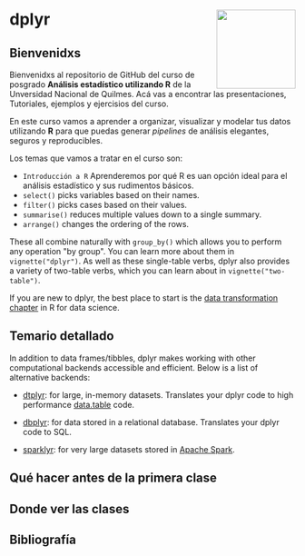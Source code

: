 
<!-- README.md is generated from README.Rmd. Please edit that file -->
# dplyr <a href='https://github.com/spiousas/Inferencia_con_R_UNQ2021'><img src='https://ddhh.unq.edu.ar/wp-content/uploads/2017/04/Logo-UNQ-RGB.png' align="right" height="139" /></a>

## Bienvenidxs

Bienvenidxs al repositorio de GitHub del curso de posgrado **Análisis estadístico utilizando R** de la Unversidad Nacional de Quilmes. Acá vas a encontrar las presentaciones, Tutoriales, ejemplos y ejercisios del curso.

En este curso vamos a aprender a organizar, visualizar y modelar tus datos utilizando **R** para que puedas generar *pipelines* de análisis elegantes, seguros y reproducibles.

Los temas que vamos a tratar en el curso son:

-   `Introducción a R` Aprenderemos por qué R es uan opción ideal para el análisis estadístico y sus rudimentos básicos.
-   `select()` picks variables based on their names.
-   `filter()` picks cases based on their values.
-   `summarise()` reduces multiple values down to a single summary.
-   `arrange()` changes the ordering of the rows.

These all combine naturally with `group_by()` which allows you to perform any operation "by group". You can learn more about them in `vignette("dplyr")`. As well as these single-table verbs, dplyr also provides a variety of two-table verbs, which you can learn about in `vignette("two-table")`.

If you are new to dplyr, the best place to start is the [data transformation chapter](https://r4ds.had.co.nz/transform.html) in R for data science.

## Temario detallado

In addition to data frames/tibbles, dplyr makes working with other computational backends accessible and efficient. Below is a list of alternative backends:

-   [dtplyr](https://dtplyr.tidyverse.org/): for large, in-memory datasets. Translates your dplyr code to high performance [data.table](https://rdatatable.gitlab.io/data.table/) code.

-   [dbplyr](https://dbplyr.tidyverse.org/): for data stored in a relational database. Translates your dplyr code to SQL.

-   [sparklyr](https://spark.rstudio.com): for very large datasets stored in [Apache Spark](https://spark.apache.org).

## Qué hacer antes de la primera clase

## Donde ver las clases

## Bibliografía
